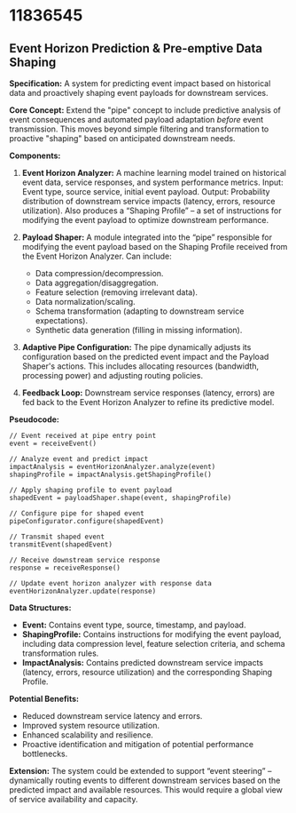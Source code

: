 # 11836545

## Event Horizon Prediction & Pre-emptive Data Shaping

**Specification:** A system for predicting event impact based on historical data and proactively shaping event payloads for downstream services.

**Core Concept:** Extend the "pipe" concept to include predictive analysis of event consequences and automated payload adaptation *before* event transmission. This moves beyond simple filtering and transformation to proactive "shaping" based on anticipated downstream needs.

**Components:**

1.  **Event Horizon Analyzer:** A machine learning model trained on historical event data, service responses, and system performance metrics. Input: Event type, source service, initial event payload. Output: Probability distribution of downstream service impacts (latency, errors, resource utilization). Also produces a “Shaping Profile” – a set of instructions for modifying the event payload to optimize downstream performance.

2.  **Payload Shaper:** A module integrated into the “pipe” responsible for modifying the event payload based on the Shaping Profile received from the Event Horizon Analyzer.  Can include:
    *   Data compression/decompression.
    *   Data aggregation/disaggregation.
    *   Feature selection (removing irrelevant data).
    *   Data normalization/scaling.
    *   Schema transformation (adapting to downstream service expectations).
    *   Synthetic data generation (filling in missing information).

3.  **Adaptive Pipe Configuration:** The pipe dynamically adjusts its configuration based on the predicted event impact and the Payload Shaper's actions. This includes allocating resources (bandwidth, processing power) and adjusting routing policies.

4.  **Feedback Loop:** Downstream service responses (latency, errors) are fed back to the Event Horizon Analyzer to refine its predictive model.

**Pseudocode:**

```
// Event received at pipe entry point
event = receiveEvent()

// Analyze event and predict impact
impactAnalysis = eventHorizonAnalyzer.analyze(event)
shapingProfile = impactAnalysis.getShapingProfile()

// Apply shaping profile to event payload
shapedEvent = payloadShaper.shape(event, shapingProfile)

// Configure pipe for shaped event
pipeConfigurator.configure(shapedEvent)

// Transmit shaped event
transmitEvent(shapedEvent)

// Receive downstream service response
response = receiveResponse()

// Update event horizon analyzer with response data
eventHorizonAnalyzer.update(response)
```

**Data Structures:**

*   **Event:** Contains event type, source, timestamp, and payload.
*   **ShapingProfile:** Contains instructions for modifying the event payload, including data compression level, feature selection criteria, and schema transformation rules.
*   **ImpactAnalysis:** Contains predicted downstream service impacts (latency, errors, resource utilization) and the corresponding Shaping Profile.

**Potential Benefits:**

*   Reduced downstream service latency and errors.
*   Improved system resource utilization.
*   Enhanced scalability and resilience.
*   Proactive identification and mitigation of potential performance bottlenecks.

**Extension:** The system could be extended to support “event steering” – dynamically routing events to different downstream services based on the predicted impact and available resources. This would require a global view of service availability and capacity.